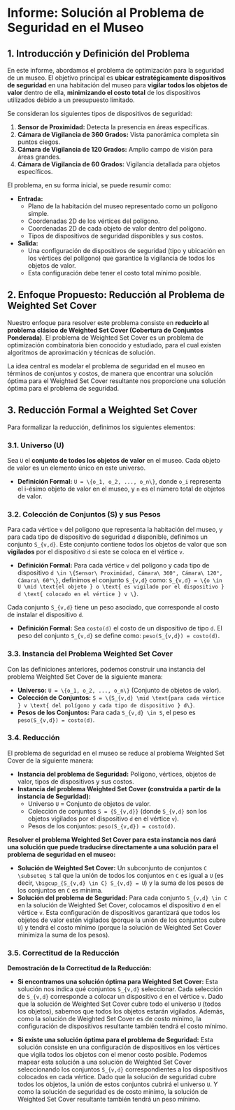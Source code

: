 # Informe: Solución al Problema de Seguridad en el Museo

## 1. Introducción y Definición del Problema

En este informe, abordamos el problema de optimización para la seguridad de un museo. El objetivo principal es **ubicar estratégicamente dispositivos de seguridad** en una habitación del museo para **vigilar todos los objetos de valor** dentro de ella, **minimizando el costo total** de los dispositivos utilizados debido a un presupuesto limitado.

Se consideran los siguientes tipos de dispositivos de seguridad:

1. **Sensor de Proximidad:** Detecta la presencia en áreas específicas.
2. **Cámara de Vigilancia de 360 Grados:** Vista panorámica completa sin puntos ciegos.
3. **Cámara de Vigilancia de 120 Grados:** Amplio campo de visión para áreas grandes.
4. **Cámara de Vigilancia de 60 Grados:** Vigilancia detallada para objetos específicos.

El problema, en su forma inicial, se puede resumir como:

* **Entrada:**
    * Plano de la habitación del museo representado como un polígono simple.
    * Coordenadas 2D de los vértices del polígono.
    * Coordenadas 2D de cada objeto de valor dentro del polígono.
    * Tipos de dispositivos de seguridad disponibles y sus costos.
* **Salida:**
    * Una configuración de dispositivos de seguridad (tipo y ubicación en los vértices del polígono) que garantice la vigilancia de todos los objetos de valor.
    * Esta configuración debe tener el costo total mínimo posible.

## 2. Enfoque Propuesto: Reducción al Problema de Weighted Set Cover

Nuestro enfoque para resolver este problema consiste en **reducirlo al problema clásico de Weighted Set Cover (Cobertura de Conjuntos Ponderada)**.  El problema de Weighted Set Cover es un problema de optimización combinatoria bien conocido y estudiado, para el cual existen algoritmos de aproximación y técnicas de solución.

La idea central es modelar el problema de seguridad en el museo en términos de conjuntos y costos, de manera que encontrar una solución óptima para el Weighted Set Cover resultante nos proporcione una solución óptima para el problema de seguridad.

## 3. Reducción Formal a Weighted Set Cover

Para formalizar la reducción, definimos los siguientes elementos:

### 3.1. Universo (U)

Sea  `U` el **conjunto de todos los objetos de valor** en el museo. Cada objeto de valor es un elemento único en este universo.

* **Definición Formal:**  `U = \{o_1, o_2, ..., o_n\}`, donde `o_i` representa el i-ésimo objeto de valor en el museo, y `n` es el número total de objetos de valor.

### 3.2. Colección de Conjuntos (S) y sus Pesos

Para cada vértice `v` del polígono que representa la habitación del museo, y para cada tipo de dispositivo de seguridad `d` disponible, definimos un conjunto `S_{v,d}`. Este conjunto contiene todos los objetos de valor que son **vigilados** por el dispositivo `d` si este se coloca en el vértice `v`.

* **Definición Formal:** Para cada vértice `v` del polígono y cada tipo de dispositivo `d \in \{Sensor\ Proximidad, Cámara\ 360°, Cámara\ 120°, Cámara\ 60°\}`, definimos el conjunto `S_{v,d}` como:
    `S_{v,d} = \{o \in U \mid \text{el objeto } o \text{ es vigilado por el dispositivo } d \text{ colocado en el vértice } v \}`.

Cada conjunto `S_{v,d}` tiene un peso asociado, que corresponde al costo de instalar el dispositivo `d`.

* **Definición Formal:** Sea `costo(d)` el costo de un dispositivo de tipo `d`. El peso del conjunto `S_{v,d}` se define como:
    `peso(S_{v,d}) = costo(d)`.

### 3.3. Instancia del Problema Weighted Set Cover

Con las definiciones anteriores, podemos construir una instancia del problema Weighted Set Cover de la siguiente manera:

* **Universo:** `U = \{o_1, o_2, ..., o_n\}` (Conjunto de objetos de valor).
* **Colección de Conjuntos:** `S = \{S_{v,d} \mid \text{para cada vértice } v \text{ del polígono y cada tipo de dispositivo } d\}`.
* **Pesos de los Conjuntos:** Para cada `S_{v,d} \in S`, el peso es `peso(S_{v,d}) = costo(d)`.

### 3.4. Reducción

El problema de seguridad en el museo se reduce al problema Weighted Set Cover de la siguiente manera:

* **Instancia del problema de Seguridad:**  Polígono, vértices, objetos de valor, tipos de dispositivos y sus costos.
* **Instancia del problema Weighted Set Cover (construida a partir de la instancia de Seguridad):**
    * Universo `U` = Conjunto de objetos de valor.
    * Colección de conjuntos `S = {S_{v,d}}`  (donde `S_{v,d}` son los objetos vigilados por el dispositivo `d` en el vértice `v`).
    * Pesos de los conjuntos: `peso(S_{v,d}) = costo(d)`.

**Resolver el problema Weighted Set Cover para esta instancia nos dará una solución que puede traducirse directamente a una solución para el problema de seguridad en el museo:**

* **Solución de Weighted Set Cover:** Un subconjunto de conjuntos `C \subseteq S` tal que la unión de todos los conjuntos en `C` es igual a `U` (es decir, `\bigcup_{S_{v,d} \in C} S_{v,d} = U`) y la suma de los pesos de los conjuntos en `C` es mínima.
* **Solución del problema de Seguridad:** Para cada conjunto `S_{v,d} \in C` en la solución de Weighted Set Cover, colocamos el dispositivo `d` en el vértice `v`. Esta configuración de dispositivos garantizará que todos los objetos de valor estén vigilados (porque la unión de los conjuntos cubre `U`) y tendrá el costo mínimo (porque la solución de Weighted Set Cover minimiza la suma de los pesos).

### 3.5. Correctitud de la Reducción 

**Demostración de la Correctitud de la Reducción:**

* **Si encontramos una solución óptima para Weighted Set Cover:**  Esta solución nos indica qué conjuntos `S_{v,d}` seleccionar. Cada selección de `S_{v,d}` corresponde a colocar un dispositivo `d` en el vértice `v`.  Dado que la solución de Weighted Set Cover cubre todo el universo `U` (todos los objetos), sabemos que todos los objetos estarán vigilados.  Además, como la solución de Weighted Set Cover es de costo mínimo, la configuración de dispositivos resultante también tendrá el costo mínimo.

* **Si existe una solución óptima para el problema de Seguridad:**  Esta solución consiste en una configuración de dispositivos en los vértices que vigila todos los objetos con el menor costo posible. Podemos mapear esta solución a una solución de Weighted Set Cover seleccionando los conjuntos `S_{v,d}` correspondientes a los dispositivos colocados en cada vértice.  Dado que la solución de seguridad cubre todos los objetos, la unión de estos conjuntos cubrirá el universo `U`.  Y como la solución de seguridad es de costo mínimo, la solución de Weighted Set Cover resultante también tendrá un peso mínimo.
